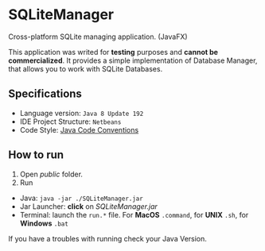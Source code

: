 # SQLiteManager
Cross-platform SQLite managing application. (JavaFX)

This application was writed for **testing** purposes and **cannot be commercialized**.
It provides a simple implementation of Database Manager, that allows you to work with SQLite Databases.

## Specifications
- Language version: `Java 8 Update 192`
- IDE Project Structure: `Netbeans`
- Code Style: [Java Code Conventions](https://www.oracle.com/technetwork/java/codeconventions-150003.pdf)

## How to run
1. Open *public* folder.
2. Run
  - Java: `java -jar ./SQLiteManager.jar`
  - Jar Launcher: **click** on *SQLiteManager.jar*
  - Terminal: launch the `run.*` file. For **MacOS** `.command`, for **UNIX** `.sh`, for **Windows** `.bat`
  
If you have a troubles with running check your Java Version.

